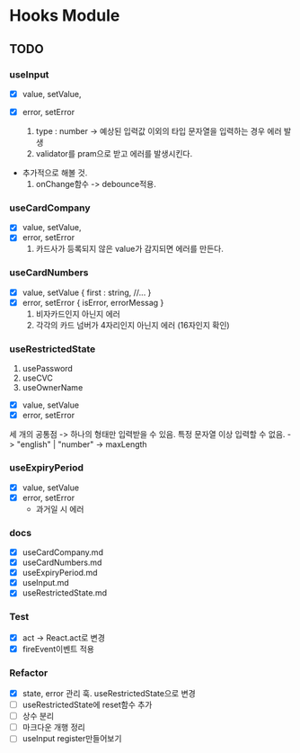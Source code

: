 # Hooks Module

## TODO

### useInput

- [x] value, setValue,
- [x] error, setError

  1. type : number -> 예상된 입력값 이외의 타입 문자열을 입력하는 경우 에러 발생
  2. validator를 pram으로 받고 에러를 발생시킨다.

- 추가적으로 해볼 것.
  1. onChange함수 -> debounce적용.

### useCardCompany

- [x] value, setValue,
- [x] error, setError
  1. 카드사가 등록되지 않은 value가 감지되면 에러를 만든다.

### useCardNumbers

- [x] value, setValue
      {
      first : string,
      //...
      }
- [x] error, setError
      {
      isError,
      errorMessag
      }
  1. 비자카드인지 아닌지 에러
  2. 각각의 카드 넘버가 4자리인지 아닌지 에러 (16자인지 확인)

### useRestrictedState

1. usePassword
2. useCVC
3. useOwnerName

- [x] value, setValue
- [x] error, setError

세 개의 공통점 -> 하나의 형태만 입력받을 수 있음. 특정 문자열 이상 입력할 수 없음.
-> "english" | "number"
-> maxLength

### useExpiryPeriod

- [x] value, setValue
- [x] error, setError
  - 과거일 시 에러

### docs

- [x] useCardCompany.md
- [x] useCardNumbers.md
- [x] useExpiryPeriod.md
- [x] useInput.md
- [x] useRestrictedState.md

### Test

- [x] act -> React.act로 변경
- [x] fireEvent이벤트 적용

### Refactor

- [x] state, error 관리 훅. useRestrictedState으로 변경
- [ ] useRestrictedState에 reset함수 추가
- [ ] 상수 분리
- [ ] 마크다운 개행 정리
- [ ] useInput register만들어보기
